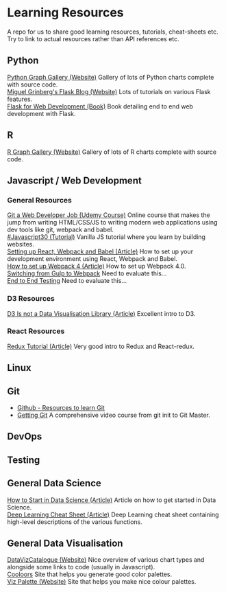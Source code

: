 # Learning Resources

 A repo for us to share good learning resources, tutorials, cheat-sheets etc. Try to link to actual resources rather than API references etc. 

## Python

[Python Graph Gallery (Website)](https://python-graph-gallery.com/) Gallery of lots of Python charts complete with source code.<br/>
[Miguel Grinberg's Flask Blog (Website)](https://blog.miguelgrinberg.com/index) Lots of tutorials on various Flask features.<br/>
[Flask for Web Development (Book)](https://www.amazon.co.uk/Flask-Web-Development-Developing-Applications/dp/1449372627) Book detailing end to end web development with Flask.<br/>

## R

[R Graph Gallery (Website)](https://www.r-graph-gallery.com/) Gallery of lots of R charts complete with source code.<br/>

## Javascript / Web Development

### General Resources

[Git a Web Developer Job (Udemy Course)](https://www.udemy.com/git-a-web-developer-job-mastering-the-modern-workflow/) Online course that makes the jump from writing HTML/CSS/JS to writing modern web applications using dev tools like git, webpack and babel.<br/>
[#Javascript30 (Tutorial)](https://javascript30.com/) Vanilla JS tutorial where you learn by building websites.<br/>
[Setting up React, Webpack and Babel (Article)](https://www.valentinog.com/blog/react-webpack-babel/) How to set up your development environment using React, Webpack and Babel.<br/>
[How to set up Webpack 4 (Article)](https://www.valentinog.com/blog/webpack-tutorial/) How to set up Webpack 4.0.<br/>
[Switching from Gulp to Webpack](https://www.valentinog.com/blog/from-gulp-to-webpack-4-tutorial/) Need to evaluate this...<br/>
[End to End Testing](https://www.valentinog.com/blog/javascript-end-to-end-testing-cypress/) Need to evaluate this...<br/>

### D3 Resources
[D3 Is not a Data Visualisation Library (Article)](https://medium.com/@Elijah_Meeks/d3-is-not-a-data-visualization-library-67ba549e8520) Excellent intro to D3.<br/>

### React Resources
[Redux Tutorial (Article)](https://www.valentinog.com/blog/react-redux-tutorial-beginners/) Very good intro to Redux and React-redux.<br/>

## Linux

## Git
* [Github - Resources to learn Git](https://try.github.io/)
* [Getting Git](https://gettinggit.com/) A comprehensive video course from git init to Git Master.

## DevOps

## Testing

## General Data Science

[How to Start in Data Science (Article)](https://www.linkedin.com/pulse/how-start-data-science-marios-michailidis/?trk=v-feed&lipi=urn%3Ali%3Apage%3Ad_flagship3_feed%3BAA%2B9IAErD%2BGVz8GcpV%2FsBw%3D%3D) Article on how to get started in Data Science.<br/>
[Deep Learning Cheat Sheet (Article)](https://hackernoon.com/deep-learning-cheat-sheet-25421411e460) Deep Learning cheat sheet containing high-level descriptions of the various functions.<br/>

## General Data Visualisation

[DataVizCatalogue (Website)](https://datavizcatalogue.com/) Nice overview of various chart types and alongside some links to code (usually in Javascript).<br/>
[Cooloors](https://coolors.co/c5ebc3-b7c8b5-a790a5-875c74-54414e) Site that helps you generate good color palettes.<br/>
[Viz Palette (Website)](http://projects.susielu.com/viz-palette) Site that helps you make nice colour palettes.<br/>


